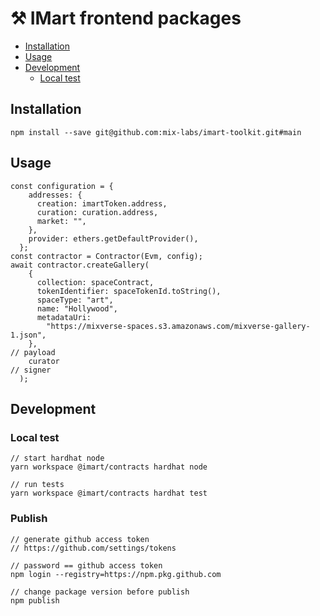 # ⚒️ IMart frontend packages

- [Installation](#Installation)
- [Usage](#Usage)
- [Development](#Development)
  - [Local test](#Local-test)

## Installation

```
npm install --save git@github.com:mix-labs/imart-toolkit.git#main
```

## Usage

```
const configuration = {
    addresses: {
      creation: imartToken.address,
      curation: curation.address,
      market: "",
    },
    provider: ethers.getDefaultProvider(),
  };
const contractor = Contractor(Evm, config);
await contractor.createGallery(
    {
      collection: spaceContract,
      tokenIdentifier: spaceTokenId.toString(),
      spaceType: "art",
      name: "Hollywood",
      metadataUri:
        "https://mixverse-spaces.s3.amazonaws.com/mixverse-gallery-1.json",
    },                                                                          // payload
    curator                                                                     // signer
  );
```

## Development

### Local test

```
// start hardhat node
yarn workspace @imart/contracts hardhat node

// run tests
yarn workspace @imart/contracts hardhat test
```

### Publish

```
// generate github access token
// https://github.com/settings/tokens

// password == github access token
npm login --registry=https://npm.pkg.github.com

// change package version before publish
npm publish
```